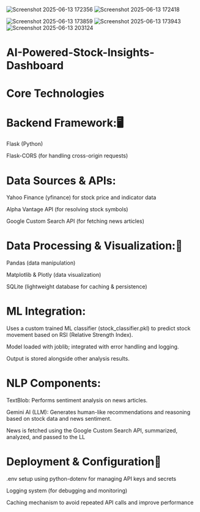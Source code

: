 ![Screenshot 2025-06-13 172356](https://github.com/user-attachments/assets/feb85e59-9d65-4af3-b639-ff018d15c06e)
![Screenshot 2025-06-13 172418](https://github.com/user-attachments/assets/8702649c-7653-491e-a732-a596a5410b15)

![Screenshot 2025-06-13 173859](https://github.com/user-attachments/assets/de89279c-2ce2-452f-a329-cf97cd034ca4)
![Screenshot 2025-06-13 173943](https://github.com/user-attachments/assets/a29ba650-fa81-4487-853f-9d67079c4a2c)
![Screenshot 2025-06-13 203124](https://github.com/user-attachments/assets/49ffd883-6228-45d9-9639-7a3cba043327)
# AI-Powered-Stock-Insights-Dashboard
# Core Technologies

# Backend Framework:🖥 

Flask (Python)

Flask-CORS (for handling cross-origin requests)

# Data Sources & APIs:

Yahoo Finance (yfinance) for stock price and indicator data

Alpha Vantage API (for resolving stock symbols)

Google Custom Search API (for fetching news articles)

# Data Processing & Visualization:🧹

Pandas (data manipulation)

Matplotlib & Plotly (data visualization)

SQLite (lightweight database for caching & persistence)

# ML Integration:

Uses a custom trained ML classifier (stock_classifier.pkl) to predict stock movement based on RSI (Relative Strength Index).

Model loaded with joblib; integrated with error handling and logging.

Output is stored alongside other analysis results.

# NLP Components:

TextBlob: Performs sentiment analysis on news articles.

Gemini AI (LLM): Generates human-like recommendations and reasoning based on stock data and news sentiment.

News is fetched using the Google Custom Search API, summarized, analyzed, and passed to the LL

# Deployment & Configuration🚀 
.env setup using python-dotenv for managing API keys and secrets

Logging system (for debugging and monitoring)

Caching mechanism to avoid repeated API calls and improve performance
